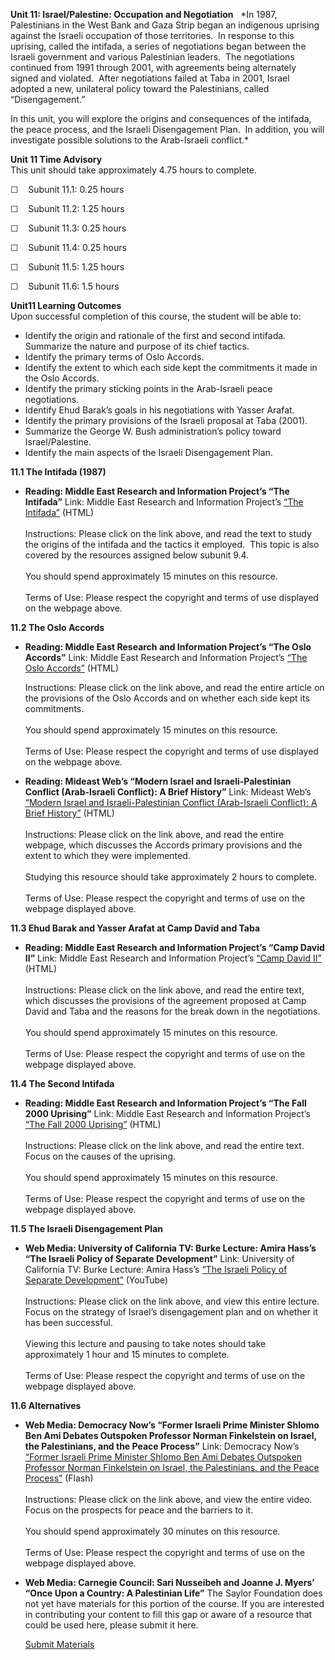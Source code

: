**Unit 11: Israel/Palestine: Occupation and Negotiation** <span
id="11"></span> 
*In 1987, Palestinians in the West Bank and Gaza Strip began an
indigenous uprising against the Israeli occupation of those
territories.  In response to this uprising, called the intifada, a
series of negotiations began between the Israeli government and various
Palestinian leaders.  The negotiations continued from 1991 through 2001,
with agreements being alternately signed and violated.  After
negotiations failed at Taba in 2001, Israel adopted a new, unilateral
policy toward the Palestinians, called “Disengagement.”   
  
 In this unit, you will explore the origins and consequences of the
intifada, the peace process, and the Israeli Disengagement Plan.  In
addition, you will investigate possible solutions to the Arab-Israeli
conflict.*

**Unit 11 Time Advisory**  
This unit should take approximately 4.75 hours to complete.  
  
 ☐    Subunit 11.1: 0.25 hours  
  
 ☐    Subunit 11.2: 1.25 hours  
  
 ☐    Subunit 11.3: 0.25 hours  
  
 ☐    Subunit 11.4: 0.25 hours  
  
 ☐    Subunit 11.5: 1.25 hours  
  
 ☐    Subunit 11.6: 1.5 hours

**Unit11 Learning Outcomes**  
Upon successful completion of this course, the student will be able
to:  
-   Identify the origin and rationale of the first and second intifada. 
    Summarize the nature and purpose of its chief tactics.
-   Identify the primary terms of Oslo Accords.
-   Identify the extent to which each side kept the commitments it made
    in the Oslo Accords.
-   Identify the primary sticking points in the Arab-Israeli peace
    negotiations.
-   Identify Ehud Barak’s goals in his negotiations with Yasser Arafat.
-   Identify the primary provisions of the Israeli proposal at Taba
    (2001).
-   Summarize the George W. Bush administration’s policy toward
    Israel/Palestine.
-   Identify the main aspects of the Israeli Disengagement Plan.

**11.1 The Intifada (1987)** <span id="11.1"></span> 
-   **Reading: Middle East Research and Information Project’s “The
    Intifada”**
    Link: Middle East Research and Information Project’s [“The
    Intifada”](http://www.merip.org/palestine-israel_primer/intifada-87-pal-isr-primer.html)
    (HTML)  
        
     Instructions: Please click on the link above, and read the text to
    study the origins of the intifada and the tactics it employed.  This
    topic is also covered by the resources assigned below subunit 9.4.  
        
     You should spend approximately 15 minutes on this resource.  
        
     Terms of Use: Please respect the copyright and terms of use
    displayed on the webpage above.

**11.2 The Oslo Accords** <span id="11.2"></span> 
-   **Reading: Middle East Research and Information Project’s “The Oslo
    Accords”**
    Link: Middle East Research and Information Project’s [“The Oslo
    Accords”](http://www.merip.org/palestine-israel_primer/oslo-accords-pal-isr-prime.html)
    (HTML)  
      
     Instructions: Please click on the link above, and read the entire
    article on the provisions of the Oslo Accords and on whether each
    side kept its commitments.  
        
     You should spend approximately 15 minutes on this resource.  
        
     Terms of Use: Please respect the copyright and terms of use
    displayed on the webpage above.

-   **Reading: Mideast Web’s “Modern Israel and Israeli-Palestinian
    Conflict (Arab-Israeli Conflict): A Brief History”**
    Link: Mideast Web’s [“Modern Israel and Israeli-Palestinian Conflict
    (Arab-Israeli Conflict): A Brief
    History”](http://mideastweb.org/briefhistory-oslo.htm) (HTML)  
        
     Instructions: Please click on the link above, and read the entire
    webpage, which discusses the Accords primary provisions and the
    extent to which they were implemented.  
        
     Studying this resource should take approximately 2 hours to
    complete.  
        
     Terms of Use: Please respect the copyright and terms of use on the
    webpage displayed above.

**11.3 Ehud Barak and Yasser Arafat at Camp David and Taba** <span
id="11.3"></span> 
-   **Reading: Middle East Research and Information Project’s “Camp
    David II”**
    Link: Middle East Research and Information Project’s [“Camp David
    II”](http://www.merip.org/palestine-israel_primer/camp-david-II-pal-isr-prim.html)
    (HTML)  
        
     Instructions: Please click on the link above, and read the entire
    text, which discusses the provisions of the agreement proposed at
    Camp David and Taba and the reasons for the break down in the
    negotiations.  
        
     You should spend approximately 15 minutes on this resource.  
        
     Terms of Use: Please respect the copyright and terms of use on the
    webpage displayed above.

**11.4 The Second Intifada** <span id="11.4"></span> 
-   **Reading: Middle East Research and Information Project’s “The Fall
    2000 Uprising”**
    Link: Middle East Research and Information Project’s [“The Fall 2000
    Uprising”](http://www.merip.org/fall-2000-uprising) (HTML)  
        
     Instructions: Please click on the link above, and read the entire
    text.  Focus on the causes of the uprising.  
        
     You should spend approximately 15 minutes on this resource.  
        
     Terms of Use: Please respect the copyright and terms of use on the
    webpage displayed above.

**11.5 The Israeli Disengagement Plan** <span id="11.5"></span> 
-   **Web Media: University of California TV: Burke Lecture: Amira
    Hass’s “The Israeli Policy of Separate Development”**
    Link: University of California TV: Burke Lecture: Amira Hass’s [“The
    Israeli Policy of Separate
    Development”](http://uctv.tv/search-details.aspx?showID=19985)
    (YouTube)  
        
     Instructions: Please click on the link above, and view this entire
    lecture.  Focus on the strategy of Israel’s disengagement plan and
    on whether it has been successful.  
        
     Viewing this lecture and pausing to take notes should take
    approximately 1 hour and 15 minutes to complete.  
        
     Terms of Use: Please respect the copyright and terms of use on the
    webpage displayed above.

**11.6 Alternatives** <span id="11.6"></span> 
-   **Web Media: Democracy Now’s “Former Israeli Prime Minister Shlomo
    Ben Ami Debates Outspoken Professor Norman Finkelstein on Israel,
    the Palestinians, and the Peace Process”**
    Link: Democracy Now’s [“Former Israeli Prime Minister Shlomo Ben Ami
    Debates Outspoken Professor Norman Finkelstein on Israel, the
    Palestinians, and the Peace
    Process”](http://www.democracynow.org/2006/2/14/fmr_israeli_foreign_minister_shlomo_ben)
    (Flash)  
        
     Instructions: Please click on the link above, and view the entire
    video.  Focus on the prospects for peace and the barriers to it.  
        
     You should spend approximately 30 minutes on this resource.  
        
     Terms of Use: Please respect the copyright and terms of use on the
    webpage displayed above.

-   **Web Media: Carnegie Council: Sari Nusseibeh and Joanne J. Myers’
    “Once Upon a Country: A Palestinian Life”**
    The Saylor Foundation does not yet have materials for this portion
    of the course. If you are interested in contributing your content to
    fill this gap or aware of a resource that could be used here, please
    submit it here.

    [Submit Materials](/contribute/)



